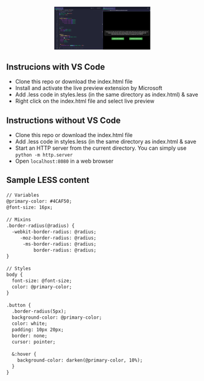 <p align="center">
  <img src="less2css_sample.png" alt="less2cssUI" width="50%"/>
</p>

## Instrucions with VS Code
* Clone this repo or download the index.html file
* Install and activate the live preview extension by Microsoft
* Add .less code in styles.less (in the same directory as index.html) & save
* Right click on the index.html file and select live preview

## Instructions without VS Code
* Clone this repo or download the index.html file
* Add .less code in styles.less (in the same directory as index.html & save
* Start an HTTP server from the current directory. You can simply use `python -m http.server`
* Open `localhost:8080` in a web browser

## Sample LESS content
```less
// Variables
@primary-color: #4CAF50;
@font-size: 16px;

// Mixins
.border-radius(@radius) {
  -webkit-border-radius: @radius;
     -moz-border-radius: @radius;
      -ms-border-radius: @radius;
          border-radius: @radius;
}

// Styles
body {
  font-size: @font-size;
  color: @primary-color;
}

.button {
  .border-radius(5px);
  background-color: @primary-color;
  color: white;
  padding: 10px 20px;
  border: none;
  cursor: pointer;

  &:hover {
    background-color: darken(@primary-color, 10%);
  }
}
```